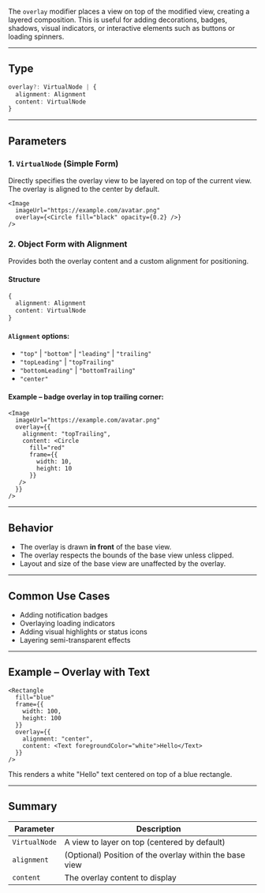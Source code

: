 The `overlay` modifier places a view on top of the modified view, creating a layered composition. This is useful for adding decorations, badges, shadows, visual indicators, or interactive elements such as buttons or loading spinners.

---

## Type

```ts
overlay?: VirtualNode | {
  alignment: Alignment
  content: VirtualNode
}
```

---

## Parameters

### 1. `VirtualNode` (Simple Form)

Directly specifies the overlay view to be layered on top of the current view. The overlay is aligned to the center by default.

```tsx
<Image
  imageUrl="https://example.com/avatar.png"
  overlay={<Circle fill="black" opacity={0.2} />}
/>
```

### 2. Object Form with Alignment

Provides both the overlay content and a custom alignment for positioning.

#### Structure

```ts
{
  alignment: Alignment
  content: VirtualNode
}
```

#### `Alignment` options:

* `"top"` | `"bottom"` | `"leading"` | `"trailing"`
* `"topLeading"` | `"topTrailing"`
* `"bottomLeading"` | `"bottomTrailing"`
* `"center"`

#### Example – badge overlay in top trailing corner:

```tsx
<Image
  imageUrl="https://example.com/avatar.png"
  overlay={{
    alignment: "topTrailing",
    content: <Circle 
      fill="red"
      frame={{
        width: 10,
        height: 10
      }}
   />
  }}
/>
```

---

## Behavior

* The overlay is drawn **in front** of the base view.
* The overlay respects the bounds of the base view unless clipped.
* Layout and size of the base view are unaffected by the overlay.

---

## Common Use Cases

* Adding notification badges
* Overlaying loading indicators
* Adding visual highlights or status icons
* Layering semi-transparent effects

---

## Example – Overlay with Text

```tsx
<Rectangle
  fill="blue"
  frame={{
    width: 100,
    height: 100
  }}
  overlay={{
    alignment: "center",
    content: <Text foregroundColor="white">Hello</Text>
  }}
/>
```

This renders a white "Hello" text centered on top of a blue rectangle.

---

## Summary

| Parameter     | Description                                             |
| ------------- | ------------------------------------------------------- |
| `VirtualNode` | A view to layer on top (centered by default)            |
| `alignment`   | (Optional) Position of the overlay within the base view |
| `content`     | The overlay content to display                          |
